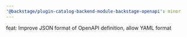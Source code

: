 ```yaml
---
'@backstage/plugin-catalog-backend-module-backstage-openapi': minor
---
```


feat: Improve JSON format of OpenAPI definition, allow YAML format
